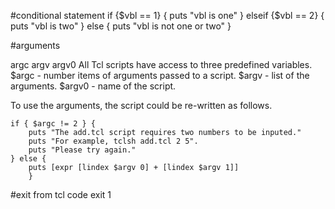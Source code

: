 #conditional statement
if {$vbl == 1} {
   puts "vbl is one"
} elseif {$vbl == 2} {
   puts "vbl is two"
} else {
   puts "vbl is not one or two"
}



#arguments

argc argv argv0
All Tcl scripts have access to three predefined variables.
    $argc - number items of arguments passed to a script.
    $argv - list of the arguments.
    $argv0 - name of the script.

To use the arguments, the script could be re-written as follows.

    if { $argc != 2 } {
        puts "The add.tcl script requires two numbers to be inputed."
        puts "For example, tclsh add.tcl 2 5".
        puts "Please try again."
    } else {
        puts [expr [lindex $argv 0] + [lindex $argv 1]]
        }
		
		
		
#exit from tcl code
	exit 1

		